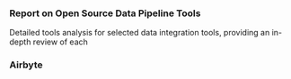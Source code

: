 ### Report on Open Source Data Pipeline Tools
Detailed tools analysis for selected data integration tools, providing an in-depth review of each <br>
### Airbyte